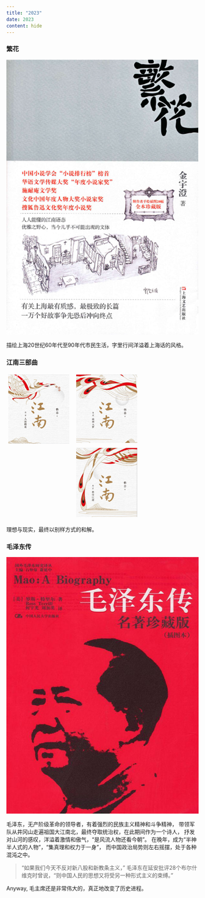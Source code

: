 ```yaml
---
title: "2023"
date: 2023
content: hide
---
```


### 繁花

![](2023-01-13-00-12-10.png#center-small)

描绘上海20世纪60年代至90年代市民生活，字里行间洋溢着上海话的风格。

### 江南三部曲

<style>
    .column {
        float: left;
        width: 33.33%;
        padding: 5px;
    }

    .row::after {
        content: "";
        clear: both;
        display: table;
    }
</style>

<div class="row">
    <div class="column"> 
        <img src="2023-02-10-17-53-18.png" style="width: 95%"> 
    </div>
    <div class="column">
        <img src="2023-02-10-17-53-55.png" style="width: 95%"> 
    </div>
    <div class="column">
        <img src="2023-02-10-17-54-18.png" style="width: 95%"> 
    </div>
</div>

理想与现实，最终以别样方式的和解。


### 毛泽东传

![](2023-03-14-18-56-04.png#center-small)

毛泽东，无产阶级革命的领导者，有着强烈的民族主义精神和斗争精神，
带领军队从井冈山走遍祖国大江南北，最终夺取统治权，在此期间作为一个诗人，
抒发对山河的感叹，洋溢着激情和傲气，“是风流人物还看今朝”。
在晚年，成为“半神半人式的人物”，“集真理和权力于一身”，
而中国政治局势则左右摇摆，处于各种混沌之中。

> “如果我们今天不反对新八股和新教条主义，”
> 毛泽东在延安批评28个布尔什维克时曾说，“则中国人民的思想又将受另一种形式主义的束缚。”

Anyway, 毛主席还是非常伟大的，真正地改变了历史进程。